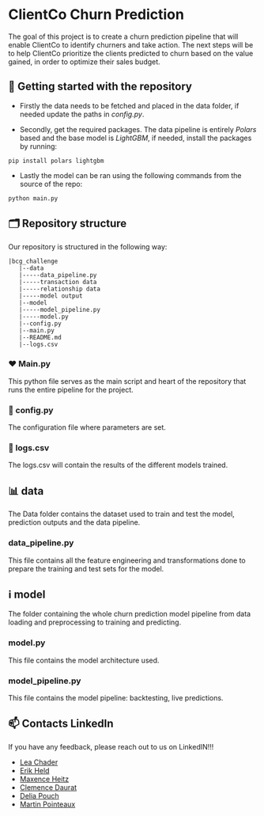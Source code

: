 # ClientCo Churn Prediction

The goal of this project is to create a churn prediction pipeline that will enable ClientCo to identify churners and take action. The next steps will be to help ClientCo prioritize the clients predicted to churn based on the value gained, in order to optimize their sales budget.


## 🚀 Getting started with the repository


- Firstly the data needs to be fetched and placed in the data folder, if needed update the paths in *config.py*.

- Secondly, get the required packages. The data pipeline is entirely *Polars* based and the base model is *LightGBM*, if needed, install the packages by running:

```
pip install polars lightgbm
```

- Lastly the model can be ran using the following commands from the source of the repo: 
 
```
python main.py
```

## 🗂 Repository structure

Our repository is structured in the following way:

```
|bcg_challenge
   |--data
   |-----data_pipeline.py
   |-----transaction data
   |-----relationship data
   |-----model output
   |--model
   |-----model_pipeline.py
   |-----model.py
   |--config.py
   |--main.py
   |--README.md
   |--logs.csv
```

### ❤️ Main.py
This python file serves as the main script and heart of the repository that runs the entire pipeline for the project.

### 🔢 config.py 
The configuration file where parameters are set.

### 🔢 logs.csv 
The logs.csv will contain the results of the different models trained.

## 📊 data
The Data folder contains the dataset used to train and test the model, prediction outputs and the data pipeline.

### data_pipeline.py
This file contains all the feature engineering and transformations done to prepare the training and test sets for the model.

## ℹ️ model
The folder containing the whole churn prediction model pipeline from data loading and preprocessing to training and predicting.

### model.py
This file contains the model architecture used.

### model_pipeline.py
This file contains the model pipeline: backtesting, live predictions.


## 📫 Contacts LinkedIn 

If you have any feedback, please reach out to us on LinkedIN!!!

- [Lea Chader](https://www.linkedin.com/in/lea-chader/)
- [Erik Held](https://www.linkedin.com/in/erik-held/)
- [Maxence Heitz](https://www.linkedin.com/in/maxenceheitz/)
- [Clemence Daurat](https://www.linkedin.com/in/cl%C3%A9mence-daurat/)
- [Delia Pouch](https://www.linkedin.com/in/d%C3%A9lia-pouch-antona/)
- [Martin Pointeaux](https://www.linkedin.com/in/martin-pointeaux-78a2391a2/)
